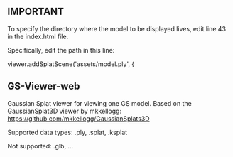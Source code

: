 ## IMPORTANT
To specify the directory where the model to be displayed lives, edit line 43 in the index.html file.

Specifically, edit the path in this line:

viewer.addSplatScene('assets/model.ply', { 

## GS-Viewer-web
Gaussian Splat viewer for viewing one GS model. Based on the GaussianSplat3D viewer by mkkellogg:
https://github.com/mkkellogg/GaussianSplats3D

Supported data types: .ply, .splat, .ksplat

Not supported: .glb, ...
